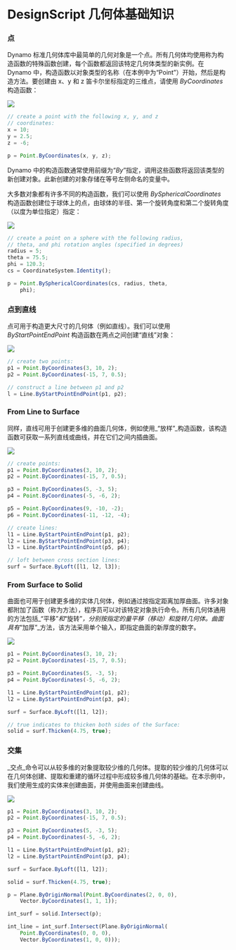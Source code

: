 # DesignScript 几何体基础知识

### 点

Dynamo 标准几何体库中最简单的几何对象是一个点。所有几何体均使用称为构造函数的特殊函数创建，每个函数都返回该特定几何体类型的新实例。在 Dynamo 中，构造函数以对象类型的名称（在本例中为“Point”）开始，然后是构造方法。要创建由 x、y 和 z 笛卡尔坐标指定的三维点，请使用 _ByCoordinates_ 构造函数：

![](../images/8-2/1/GeometryBasics\_01.png)

```js
// create a point with the following x, y, and z
// coordinates:
x = 10;
y = 2.5;
z = -6;

p = Point.ByCoordinates(x, y, z);
```

Dynamo 中的构造函数通常使用前缀为“_By_”指定，调用这些函数将返回该类型的新创建对象。此新创建的对象存储在等号左侧命名的变量中。

大多数对象都有许多不同的构造函数，我们可以使用 _BySphericalCoordinates_ 构造函数创建位于球体上的点，由球体的半径、第一个旋转角度和第二个旋转角度（以度为单位指定）指定：

![](../images/8-2/1/GeometryBasics\_02.png)

```js
// create a point on a sphere with the following radius,
// theta, and phi rotation angles (specified in degrees)
radius = 5;
theta = 75.5;
phi = 120.3;
cs = CoordinateSystem.Identity();

p = Point.BySphericalCoordinates(cs, radius, theta,
    phi);
```

### 点到直线

点可用于构造更大尺寸的几何体（例如直线）。我们可以使用 _ByStartPointEndPoint_ 构造函数在两点之间创建“直线”对象：

![](../images/8-2/1/GeometryBasics\_03.png)

```js
// create two points:
p1 = Point.ByCoordinates(3, 10, 2);
p2 = Point.ByCoordinates(-15, 7, 0.5);

// construct a line between p1 and p2
l = Line.ByStartPointEndPoint(p1, p2);
```

### From Line to Surface

同样，直线可用于创建更多维的曲面几何体，例如使用_“放样”_构造函数，该构造函数可获取一系列直线或曲线，并在它们之间内插曲面。

![](../images/8-2/1/GeometryBasics\_04.png)

```js
// create points:
p1 = Point.ByCoordinates(3, 10, 2);
p2 = Point.ByCoordinates(-15, 7, 0.5);

p3 = Point.ByCoordinates(5, -3, 5);
p4 = Point.ByCoordinates(-5, -6, 2);

p5 = Point.ByCoordinates(9, -10, -2);
p6 = Point.ByCoordinates(-11, -12, -4);

// create lines:
l1 = Line.ByStartPointEndPoint(p1, p2);
l2 = Line.ByStartPointEndPoint(p3, p4);
l3 = Line.ByStartPointEndPoint(p5, p6);

// loft between cross section lines:
surf = Surface.ByLoft([l1, l2, l3]);
```

### From Surface to Solid

曲面也可用于创建更多维的实体几何体，例如通过按指定距离加厚曲面。许多对象都附加了函数（称为方法），程序员可以对该特定对象执行命令。所有几何体通用的方法包括_“平移”_和_“旋转”_，分别按指定的量平移（移动）和旋转几何体。曲面具有_“加厚”_方法，该方法采用单个输入，即指定曲面的新厚度的数字。

![](../images/8-2/1/GeometryBasics\_05.png)

```js
p1 = Point.ByCoordinates(3, 10, 2);
p2 = Point.ByCoordinates(-15, 7, 0.5);

p3 = Point.ByCoordinates(5, -3, 5);
p4 = Point.ByCoordinates(-5, -6, 2);

l1 = Line.ByStartPointEndPoint(p1, p2);
l2 = Line.ByStartPointEndPoint(p3, p4);

surf = Surface.ByLoft([l1, l2]);

// true indicates to thicken both sides of the Surface:
solid = surf.Thicken(4.75, true);
```

### 交集

_交点_命令可以从较多维的对象提取较少维的几何体。提取的较少维的几何体可以在几何体创建、提取和重建的循环过程中形成较多维几何体的基础。在本示例中，我们使用生成的实体来创建曲面，并使用曲面来创建曲线。

![](../images/8-2/1/GeometryBasics\_06.png)

```js
p1 = Point.ByCoordinates(3, 10, 2);
p2 = Point.ByCoordinates(-15, 7, 0.5);

p3 = Point.ByCoordinates(5, -3, 5);
p4 = Point.ByCoordinates(-5, -6, 2);

l1 = Line.ByStartPointEndPoint(p1, p2);
l2 = Line.ByStartPointEndPoint(p3, p4);

surf = Surface.ByLoft([l1, l2]);

solid = surf.Thicken(4.75, true);

p = Plane.ByOriginNormal(Point.ByCoordinates(2, 0, 0),
    Vector.ByCoordinates(1, 1, 1));

int_surf = solid.Intersect(p);

int_line = int_surf.Intersect(Plane.ByOriginNormal(
    Point.ByCoordinates(0, 0, 0),
    Vector.ByCoordinates(1, 0, 0)));
```
